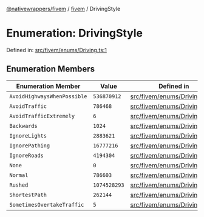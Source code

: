 [@nativewrappers/fivem](../../README.md) / [fivem](../README.md) / DrivingStyle

# Enumeration: DrivingStyle

Defined in: [src/fivem/enums/Driving.ts:1](https://github.com/nativewrappers/nativewrappers/blob/91f5faba0ec3a416ffe852da10ae535e5abf14fa/src/fivem/enums/Driving.ts#L1)

## Enumeration Members

| Enumeration Member | Value | Defined in |
| ------ | ------ | ------ |
| <a id="avoidhighwayswhenpossible"></a> `AvoidHighwaysWhenPossible` | `536870912` | [src/fivem/enums/Driving.ts:9](https://github.com/nativewrappers/nativewrappers/blob/91f5faba0ec3a416ffe852da10ae535e5abf14fa/src/fivem/enums/Driving.ts#L9) |
| <a id="avoidtraffic"></a> `AvoidTraffic` | `786468` | [src/fivem/enums/Driving.ts:7](https://github.com/nativewrappers/nativewrappers/blob/91f5faba0ec3a416ffe852da10ae535e5abf14fa/src/fivem/enums/Driving.ts#L7) |
| <a id="avoidtrafficextremely"></a> `AvoidTrafficExtremely` | `6` | [src/fivem/enums/Driving.ts:8](https://github.com/nativewrappers/nativewrappers/blob/91f5faba0ec3a416ffe852da10ae535e5abf14fa/src/fivem/enums/Driving.ts#L8) |
| <a id="backwards"></a> `Backwards` | `1024` | [src/fivem/enums/Driving.ts:13](https://github.com/nativewrappers/nativewrappers/blob/91f5faba0ec3a416ffe852da10ae535e5abf14fa/src/fivem/enums/Driving.ts#L13) |
| <a id="ignorelights"></a> `IgnoreLights` | `2883621` | [src/fivem/enums/Driving.ts:4](https://github.com/nativewrappers/nativewrappers/blob/91f5faba0ec3a416ffe852da10ae535e5abf14fa/src/fivem/enums/Driving.ts#L4) |
| <a id="ignorepathing"></a> `IgnorePathing` | `16777216` | [src/fivem/enums/Driving.ts:10](https://github.com/nativewrappers/nativewrappers/blob/91f5faba0ec3a416ffe852da10ae535e5abf14fa/src/fivem/enums/Driving.ts#L10) |
| <a id="ignoreroads"></a> `IgnoreRoads` | `4194304` | [src/fivem/enums/Driving.ts:11](https://github.com/nativewrappers/nativewrappers/blob/91f5faba0ec3a416ffe852da10ae535e5abf14fa/src/fivem/enums/Driving.ts#L11) |
| <a id="none"></a> `None` | `0` | [src/fivem/enums/Driving.ts:2](https://github.com/nativewrappers/nativewrappers/blob/91f5faba0ec3a416ffe852da10ae535e5abf14fa/src/fivem/enums/Driving.ts#L2) |
| <a id="normal"></a> `Normal` | `786603` | [src/fivem/enums/Driving.ts:3](https://github.com/nativewrappers/nativewrappers/blob/91f5faba0ec3a416ffe852da10ae535e5abf14fa/src/fivem/enums/Driving.ts#L3) |
| <a id="rushed"></a> `Rushed` | `1074528293` | [src/fivem/enums/Driving.ts:6](https://github.com/nativewrappers/nativewrappers/blob/91f5faba0ec3a416ffe852da10ae535e5abf14fa/src/fivem/enums/Driving.ts#L6) |
| <a id="shortestpath"></a> `ShortestPath` | `262144` | [src/fivem/enums/Driving.ts:12](https://github.com/nativewrappers/nativewrappers/blob/91f5faba0ec3a416ffe852da10ae535e5abf14fa/src/fivem/enums/Driving.ts#L12) |
| <a id="sometimesovertaketraffic"></a> `SometimesOvertakeTraffic` | `5` | [src/fivem/enums/Driving.ts:5](https://github.com/nativewrappers/nativewrappers/blob/91f5faba0ec3a416ffe852da10ae535e5abf14fa/src/fivem/enums/Driving.ts#L5) |
